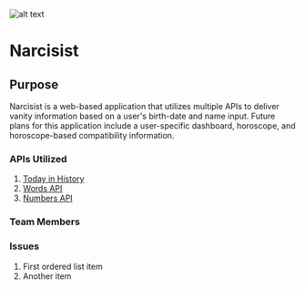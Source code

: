 ![alt text](https://stoversa.github.io/project-1/helloworld_logo.png "Hello World Logo")

# Narcisist

## Purpose
Narcisist is a web-based application that utilizes multiple APIs to deliver vanity information based on a user's birth-date and name input. Future plans for this application include a user-specific dashboard, horoscope, and horoscope-based compatibility information.

### APIs Utilized

1. [Today in History](http://history.muffinlabs.com/ "Today in History")
2. [Words API](https://www.wordsapi.com/ "Words API")
3. [Numbers API](http://numbersapi.com/ "Numbers API")

### Team Members

### Issues
1. First ordered list item
2. Another item


